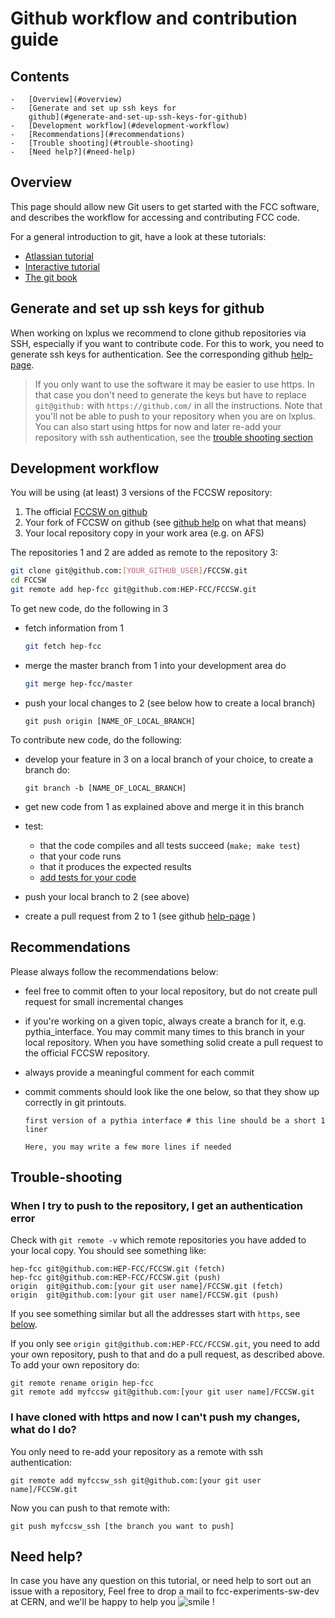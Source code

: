 Github workflow and contribution guide
=========================

Contents
--------

    -   [Overview](#overview)
    -   [Generate and set up ssh keys for
        github](#generate-and-set-up-ssh-keys-for-github)
    -   [Development workflow](#development-workflow)
    -   [Recommendations](#recommendations)
    -   [Trouble shooting](#trouble-shooting)
    -   [Need help?](#need-help)

Overview
-------------

This page should allow new Git users to get started with the FCC
software, and describes the workflow for accessing and contributing FCC
code.

For a general introduction to git, have a look at these tutorials:

-   [Atlassian tutorial](https://www.atlassian.com/git/tutorials/)
-   [Interactive tutorial](http://pcottle.github.io/learnGitBranching/)
-   [The git book](https://git-scm.com/book/en/v2)

Generate and set up ssh keys for github
--------------------------------------------

When working on lxplus we recommend to clone github repositories via SSH, especially if you want to contribute code. For this to work, you need to generate ssh keys for authentication. See the corresponding github [help-page](https://help.github.com/articles/generating-an-ssh-key/).

> If you only want to use the software it may be easier to use https. In that case you don't need to generate the keys but have to replace `git@github:` with `https://github.com/` in all the instructions. Note that you'll not be able to push to your repository when you are on lxplus. You can also start using https for now and later re-add your repository with ssh authentication, see the [trouble shooting section](#trouble-shooting)



Development workflow
-------------------------

You will be using (at least) 3 versions of the FCCSW repository:

1.  The official [FCCSW on github](https://github.com/HEP-FCC/FCCSW)
2.  Your fork of FCCSW on github (see [github help](https://help.github.com/articles/fork-a-repo/) on what that means)
3.  Your local repository copy in your work area (e.g. on AFS)

The repositories 1 and 2 are added as remote to the repository 3:

```bash
git clone git@github.com:[YOUR_GITHUB_USER]/FCCSW.git
cd FCCSW
git remote add hep-fcc git@github.com:HEP-FCC/FCCSW.git
```

To get new code, do the following in 3

-   fetch information from 1

    ```bash
    git fetch hep-fcc
    ```

-   merge the master branch from 1 into your development area do

    ```bash
    git merge hep-fcc/master
    ```

-   push your local changes to 2 (see below how to create a local branch)

    ```
    git push origin [NAME_OF_LOCAL_BRANCH]
    ```

To contribute new code, do the following:

-   develop your feature in 3 on a local branch of your choice, to create a branch do:

    ```
    git branch -b [NAME_OF_LOCAL_BRANCH]
    ```

-   get new code from 1 as explained above and merge it in this branch
-   test:
    -   that the code compiles and all tests succeed (`make; make test`)
    -   that your code runs
    -   that it produces the expected results
    -   [add tests for your code](https://github.com/HEP-FCC/FCCSW/blob/master/doc/AddingTestsToFCCSW.md)
-   push your local branch to 2 (see above)
-   create a pull request from 2 to 1 (see github [help-page](https://help.github.com/articles/creating-a-pull-request/) )

Recommendations
--------------------

Please always follow the recommendations below:

-   feel free to commit often to your local repository, but do not
    create pull request for small incremental changes
-   if you're working on a given topic, always create a branch for
    it, e.g. pythia\_interface. You may commit many times to this branch
    in your local repository. When you have something solid create a
    pull request to the official FCCSW repository.
-   always provide a meaningful comment for each commit
-   commit comments should look like the one below, so that they show up
    correctly in git printouts.

    ```
    first version of a pythia interface # this line should be a short 1 liner

    Here, you may write a few more lines if needed
    ```

Trouble-shooting
----------------

### When I try to push to the repository, I get an authentication error

Check with `git remote -v` which remote repositories you have added to your local copy. You should see something like:

```
hep-fcc	git@github.com:HEP-FCC/FCCSW.git (fetch)
hep-fcc	git@github.com:HEP-FCC/FCCSW.git (push)
origin	git@github.com:[your git user name]/FCCSW.git (fetch)
origin	git@github.com:[your git user name]/FCCSW.git (push)
```

If you see something similar but all the addresses start with `https`, see [below](#i-have-cloned-with-https-and-now-i-cant-push-my-changes-what-do-i-do).

If you only see `origin git@github.com:HEP-FCC/FCCSW.git`, you need to add your own repository, push to that and do a pull request, as described above. To add your own repository do:

```
git remote rename origin hep-fcc
git remote add myfccsw git@github.com:[your git user name]/FCCSW.git
```


### I have cloned with https and now I can't push my changes, what do I do?

You only need to re-add your repository as a remote with ssh authentication:

```
git remote add myfccsw_ssh git@github.com:[your git user name]/FCCSW.git
```

Now you can push to that remote with:

```
git push myfccsw_ssh [the branch you want to push]
```

Need help?
---------------

In case you have any question on this tutorial, or need help to sort out
an issue with a repository, Feel free to drop a mail to
fcc-experiments-sw-dev at CERN, and we'll be happy to help you
![smile](https://twiki.cern.ch/twiki/pub/TWiki/SmiliesPlugin/smile.gif "smile")
!
